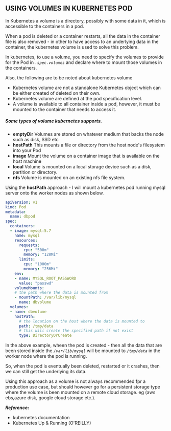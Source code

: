 ## USING VOLUMES IN KUBERNETES POD

In Kubernetes a volume is a directory, possibly with some data in it, which is accessible to the containers in a pod.

When a pod is deleted or a container restarts, all the data in the container file is also removed - in other to have access to an underlying data in the container, the kubernetes volume is used to solve this problem.

In kubernetes, to use a volume, you need to specify the volumes to provide for the Pod in *`.spec.volumes`* and declare where to mount those volumes in the containers.

Also, the following are to be noted about kubernetes volume
* Kubernetes volume are not a standalone Kubernetes object which can be either created of deleted on their own.
* Kubernetes volume are defined at the pod specification level.
* A volume is available to all container inside a pod, however, it must be mounted to the container that needs to access it.

##### Some types of volume kubernetes supports.
* **emptyDir** Volumes are stored on whatever medium that backs the node such as disk, SSD etc
* **hostPath** This mounts a file or directory from the host node's filesystem into your Pod
* **image** Mount the volume on a container image that is available on the host machine
* **local** Volume is mounted on a local storage device such as a disk, partition or directory.
* **nfs** Volume is mounted on an existing nfs file system.  

Using the **hostPath** approach - I will mount a kubernetes pod running mysql server onto the worker nodes as shown 
below.

```yml
apiVersion: v1
kind: Pod
metadata:
  name: dbpod
spec:
  containers:
  - image: mysql:5.7
    name: mysql
    resources:
      requests:
        cpu: "500m"
        memory: "128Mi"
      limits:
        cpu: "1000m"
        memory: "256Mi"
    env:
    - name: MYSQL_ROOT_PASSWORD
      value: "passwd"
    volumeMounts:
    # the path where the data is mounted from
    - mountPath: /var/lib/mysql
      name: dbvolume
  volumes:
  - name: dbvolume
    hostPath:
      # the location on the host where the data is mounted to
      path: /tmp/data
      # this will create the specified path if not exist
      type: DirectoryOrCreate
```

In the above example, wheen the pod is created - then all the data that are been stored inside 
the *`/var/lib/mysql`* will be mounted to *`/tmp/data`* in the worker node where the pod is running.

So, when the pod is eventually been deleted, restarted or it crashes, then we can still get the underlying 
its data.

Using this approach as a volume is not always recommended fpr a production use case, but should 
however go for a persistent storage type where the volume is been mounted on a remote cloud storage. 
eg (aws ebs,azure disk, google cloud storage etc.).


**_Reference:_**

- kubernetes documentation
- Kubernetes Up & Running (O'REILLY)
